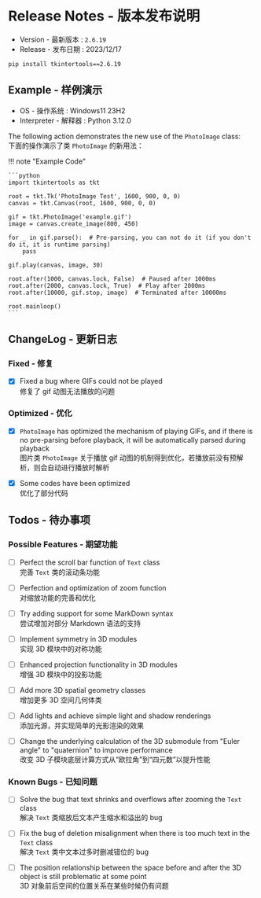 Release Notes - 版本发布说明
===========================

* Version - 最新版本 : `2.6.19`
* Release - 发布日期 : 2023/12/17

```
pip install tkintertools==2.6.19
```

Example - 样例演示
-----------------

* OS - 操作系统 : Windows11 23H2
* Interpreter - 解释器 : Python 3.12.0

The following action demonstrates the new use of the `PhotoImage` class:  
下面的操作演示了类 `PhotoImage` 的新用法：

!!! note "Example Code"

    ```python
    import tkintertools as tkt

    root = tkt.Tk('PhotoImage Test', 1600, 900, 0, 0)
    canvas = tkt.Canvas(root, 1600, 900, 0, 0)

    gif = tkt.PhotoImage('example.gif')
    image = canvas.create_image(800, 450)

    for _ in gif.parse():  # Pre-parsing, you can not do it (if you don't do it, it is runtime parsing)
        pass

    gif.play(canvas, image, 30)

    root.after(1000, canvas.lock, False)  # Paused after 1000ms
    root.after(2000, canvas.lock, True)  # Play after 2000ms
    root.after(10000, gif.stop, image)  # Terminated after 10000ms

    root.mainloop()
    ```

ChangeLog - 更新日志
-------------------

### Fixed - 修复

- [X] Fixed a bug where GIFs could not be played  
修复了 gif 动图无法播放的问题

### Optimized - 优化

- [X] `PhotoImage` has optimized the mechanism of playing GIFs, and if there is no pre-parsing before playback, it will be automatically parsed during playback  
图片类 `PhotoImage` 关于播放 gif 动图的机制得到优化，若播放前没有预解析，则会自动进行播放时解析

- [X] Some codes have been optimized  
优化了部分代码

Todos - 待办事项
---------------

### Possible Features - 期望功能

- [ ] Perfect the scroll bar function of `Text` class  
完善 `Text` 类的滚动条功能

- [ ] Perfection and optimization of zoom function  
对缩放功能的完善和优化

- [ ] Try adding support for some MarkDown syntax  
尝试增加对部分 Markdown 语法的支持

- [ ] Implement symmetry in 3D modules  
实现 3D 模块中的对称功能

- [ ] Enhanced projection functionality in 3D modules  
增强 3D 模块中的投影功能

- [ ] Add more 3D spatial geometry classes  
增加更多 3D 空间几何体类

-  [ ] Add lights and achieve simple light and shadow renderings  
添加光源，并实现简单的光影渲染的效果

- [ ] Change the underlying calculation of the 3D submodule from "Euler angle" to "quaternion" to improve performance  
改变 3D 子模块底层计算方式从“欧拉角”到“四元数”以提升性能

### Known Bugs - 已知问题

- [ ] Solve the bug that text shrinks and overflows after zooming the `Text` class  
解决 `Text` 类缩放后文本产生缩水和溢出的 bug

- [ ] Fix the bug of deletion misalignment when there is too much text in the `Text` class  
解决 `Text` 类中文本过多时删减错位的 bug

- [ ] The position relationship between the space before and after the 3D object is still problematic at some point  
3D 对象前后空间的位置关系在某些时候仍有问题
